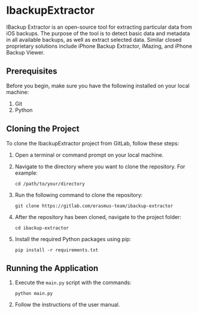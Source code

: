 # IbackupExtractor

IBackup Extractor is an open-source tool for extracting particular data from iOS backups. The purpose of the tool is to detect basic data and metadata in all available backups, as well as extract selected data. Similar closed proprietary solutions include iPhone Backup Extractor, iMazing, and iPhone Backup Viewer.

## Prerequisites

Before you begin, make sure you have the following installed on your local machine:

1. Git
2. Python

## Cloning the Project

To clone the IbackupExtractor project from GitLab, follow these steps:

1. Open a terminal or command prompt on your local machine.

2. Navigate to the directory where you want to clone the repository. For example:

   ```
   cd /path/to/your/directory
   ```

3. Run the following command to clone the repository:

   ```
   git clone https://gitlab.com/erasmus-team/ibackup-extractor
   ```

4. After the repository has been cloned, navigate to the project folder:

   ```
   cd ibackup-extractor
   ```

5. Install the required Python packages using pip:

   ```
   pip install -r requirements.txt
   ```

## Running the Application

1. Execute the `main.py` script with the commands:

   ```
   python main.py
   ```

2. Follow the instructions of the user manual.


